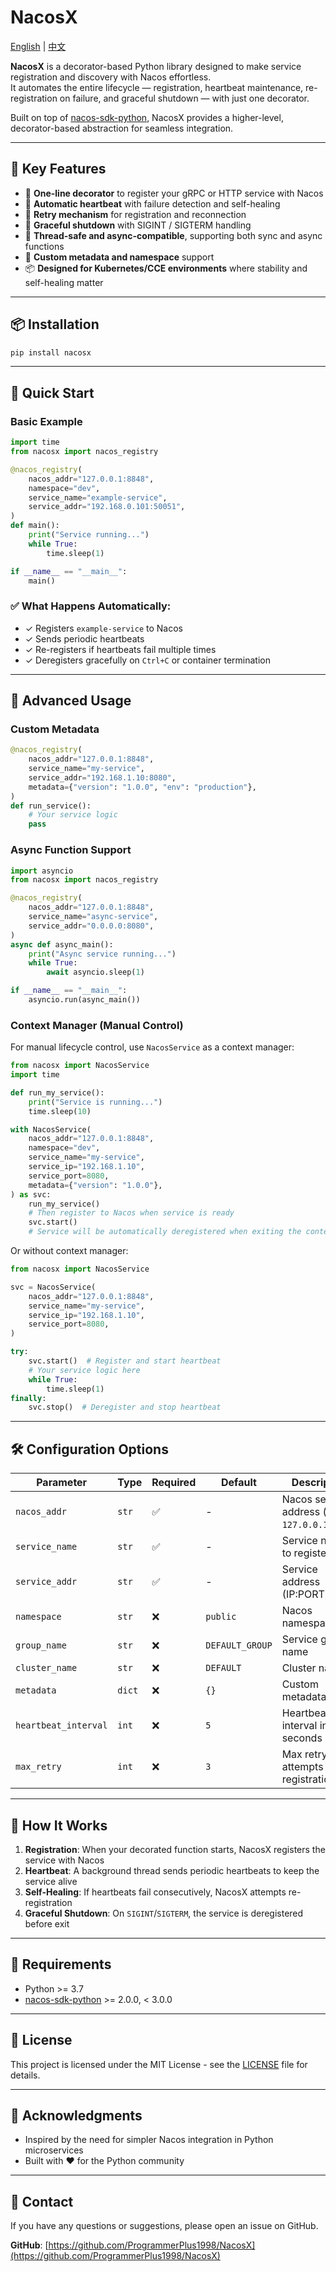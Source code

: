 # NacosX

[English](README.md) | [中文](README_CN.md)

**NacosX** is a decorator-based Python library designed to make service registration and discovery with Nacos effortless.  
It automates the entire lifecycle — registration, heartbeat maintenance, re-registration on failure, and graceful shutdown — with just one decorator.

Built on top of [nacos-sdk-python](https://github.com/nacos-group/nacos-sdk-python), NacosX provides a higher-level, decorator-based abstraction for seamless integration.

---

## 🌟 Key Features

- 🚀 **One-line decorator** to register your gRPC or HTTP service with Nacos
- 💓 **Automatic heartbeat** with failure detection and self-healing
- 🔄 **Retry mechanism** for registration and reconnection
- 🧘 **Graceful shutdown** with SIGINT / SIGTERM handling
- 🧩 **Thread-safe and async-compatible**, supporting both sync and async functions
- 🔧 **Custom metadata and namespace** support
- 📦 **Designed for Kubernetes/CCE environments** where stability and self-healing matter

---

## 📦 Installation

```bash
pip install nacosx
```

---

## 🔧 Quick Start

### Basic Example

```python
import time
from nacosx import nacos_registry

@nacos_registry(
    nacos_addr="127.0.0.1:8848",
    namespace="dev",
    service_name="example-service",
    service_addr="192.168.0.101:50051",
)
def main():
    print("Service running...")
    while True:
        time.sleep(1)

if __name__ == "__main__":
    main()
```

### ✅ What Happens Automatically:

- ✓ Registers `example-service` to Nacos
- ✓ Sends periodic heartbeats
- ✓ Re-registers if heartbeats fail multiple times
- ✓ Deregisters gracefully on `Ctrl+C` or container termination

---

## 🎯 Advanced Usage

### Custom Metadata

```python
@nacos_registry(
    nacos_addr="127.0.0.1:8848",
    service_name="my-service",
    service_addr="192.168.1.10:8080",
    metadata={"version": "1.0.0", "env": "production"},
)
def run_service():
    # Your service logic
    pass
```

### Async Function Support

```python
import asyncio
from nacosx import nacos_registry

@nacos_registry(
    nacos_addr="127.0.0.1:8848",
    service_name="async-service",
    service_addr="0.0.0.0:8080",
)
async def async_main():
    print("Async service running...")
    while True:
        await asyncio.sleep(1)

if __name__ == "__main__":
    asyncio.run(async_main())
```

### Context Manager (Manual Control)

For manual lifecycle control, use `NacosService` as a context manager:

```python
from nacosx import NacosService
import time

def run_my_service():
    print("Service is running...")
    time.sleep(10)

with NacosService(
    nacos_addr="127.0.0.1:8848",
    namespace="dev",
    service_name="my-service",
    service_ip="192.168.1.10",
    service_port=8080,
    metadata={"version": "1.0.0"},
) as svc:
    run_my_service()
    # Then register to Nacos when service is ready
    svc.start()
    # Service will be automatically deregistered when exiting the context
```

Or without context manager:

```python
from nacosx import NacosService

svc = NacosService(
    nacos_addr="127.0.0.1:8848",
    service_name="my-service",
    service_ip="192.168.1.10",
    service_port=8080,
)

try:
    svc.start()  # Register and start heartbeat
    # Your service logic here
    while True:
        time.sleep(1)
finally:
    svc.stop()  # Deregister and stop heartbeat
```

---

## 🛠️ Configuration Options

| Parameter | Type | Required | Default | Description |
|-----------|------|----------|---------|-------------|
| `nacos_addr` | `str` | ✅ | - | Nacos server address (e.g., `127.0.0.1:8848`) |
| `service_name` | `str` | ✅ | - | Service name to register |
| `service_addr` | `str` | ✅ | - | Service address (IP:PORT) |
| `namespace` | `str` | ❌ | `public` | Nacos namespace |
| `group_name` | `str` | ❌ | `DEFAULT_GROUP` | Service group name |
| `cluster_name` | `str` | ❌ | `DEFAULT` | Cluster name |
| `metadata` | `dict` | ❌ | `{}` | Custom metadata |
| `heartbeat_interval` | `int` | ❌ | `5` | Heartbeat interval in seconds |
| `max_retry` | `int` | ❌ | `3` | Max retry attempts for registration |

---

## 🔄 How It Works

1. **Registration**: When your decorated function starts, NacosX registers the service with Nacos
2. **Heartbeat**: A background thread sends periodic heartbeats to keep the service alive
3. **Self-Healing**: If heartbeats fail consecutively, NacosX attempts re-registration
4. **Graceful Shutdown**: On `SIGINT`/`SIGTERM`, the service is deregistered before exit

---

## 📝 Requirements

- Python >= 3.7
- [nacos-sdk-python](https://github.com/nacos-group/nacos-sdk-python) >= 2.0.0, < 3.0.0

---

## 📄 License

This project is licensed under the MIT License - see the [LICENSE](LICENSE) file for details.

---

## 🙏 Acknowledgments

- Inspired by the need for simpler Nacos integration in Python microservices
- Built with ❤️ for the Python community

---

## 📮 Contact

If you have any questions or suggestions, please open an issue on GitHub.

**GitHub**: [https://github.com/ProgrammerPlus1998/NacosX](https://github.com/ProgrammerPlus1998/NacosX)

